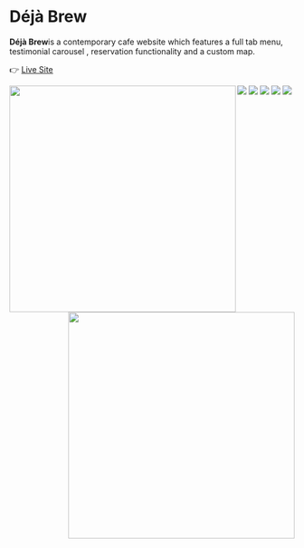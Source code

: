 
# Déjà Brew 
<strong>Déjà Brew</strong>is a contemporary cafe website which features a full tab menu, testimonial carousel , reservation functionality and a custom map. 

👉 [Live Site](https://ikeronx.github.io/bookie_app/) 

 <img src="https://64.media.tumblr.com/6df347d8120fb7e640900021b11153e4/8b2f498d287126ce-88/s2048x3072/956c0de4474ff49cfe14351f2bb7967fc1d488a6.pnj" target="_blank"/>

<img src="https://64.media.tumblr.com/82358640841cbff33adf30f3d5266b3b/9085974b9a078e70-0c/s2048x3072/365aae7947a5e6d21e198d6795853ff8e50dc48f.pnj" target="_blank"/>

<img src="https://64.media.tumblr.com/a943e58eaaef0d3cfe5f263f09b098ed/9085974b9a078e70-ac/s2048x3072/c4cb943e590dc772c4649f08b17f495d84217a31.pnj" target="_blank"/>

<img src="https://64.media.tumblr.com/7f737ddaee57a90f7d8464862fb0224e/9085974b9a078e70-c6/s2048x3072/eb3c83b75a01729afae9cafacbaf3f9f5e7bda60.pnj" target="_blank"/>

<img src="https://64.media.tumblr.com/7af8c1a6b000748d4360eeafdf2300f0/9085974b9a078e70-ce/s2048x3072/90e7beaebbc6f9117208b9cc21825575b9d30926.pnj" target="_blank"/>

<img align="left" src="https://64.media.tumblr.com/8b5f7c8bf219593d796266326d5cf917/9085974b9a078e70-06/s1280x1920/3a4a2646cbf78b090646f87360710aa8e8ce390c.pnj" width=400px target="_blank"/>
<img align="right" src="https://64.media.tumblr.com/a45f4bd09d4395b23acd1e9f3dd602b9/9085974b9a078e70-f1/s1280x1920/3936a926af3eb0415b27ac325071da644043bfed.pnj" width=400px target="_blank"/>
